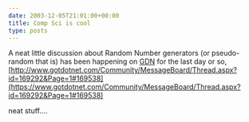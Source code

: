```yaml
---
date: 2003-12-05T21:01:00+00:00
title: Comp Sci is cool
type: posts
---
```

A neat little discussion about Random Number generators (or pseudo-random that is) has been happening on [GDN](https://www.gotdotnet.com) for the last day or so, [http://www.gotdotnet.com/Community/MessageBoard/Thread.aspx?id=169292&Page=1#169538](https://www.gotdotnet.com/Community/MessageBoard/Thread.aspx?id=169292&Page=1#169538)

neat stuff....
